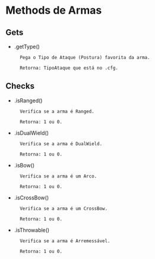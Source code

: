 # Methods de Armas

## Gets
* .getType()
	
		Pega o Tipo de Ataque (Postura) favorita da arma.
		
		Retorna: TipoAtaque que está no .cfg.


## Checks

* .isRanged()

		Verifica se a arma é Ranged.
		
		Retorna: 1 ou 0.

* .isDualWield()

		Verifica se a arma é DualWield.
		
		Retorna: 1 ou 0.

* .isBow()

		Verifica se a arma é um Arco.
		
		Retorna: 1 ou 0.

* .isCrossBow()

		Verifica se a arma é um CrossBow.
		
		Retorna: 1 ou 0.

* .isThrowable()

		Verifica se a arma é Arremessável.
		
		Retorna: 1 ou 0.